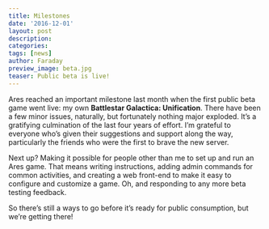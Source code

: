 ```yaml
---
title: Milestones
date: '2016-12-01'
layout: post
description:
categories:
tags: [news]
author: Faraday
preview_image: beta.jpg
teaser: Public beta is live!
---
```


Ares reached an important milestone last month when the first public beta game went live: my own **Battlestar Galactica: Unification**. There have been a few minor issues, naturally, but fortunately nothing major exploded. It’s a gratifying culmination of the last four years of effort. I’m grateful to everyone who’s given their suggestions and support along the way, particularly the friends who were the first to brave the new server.

Next up? Making it possible for people other than me to set up and run an Ares game. That means writing instructions, adding admin commands for common activities, and creating a web front-end to make it easy to configure and customize a game. Oh, and responding to any more beta testing feedback.

So there’s still a ways to go before it’s ready for public consumption, but we’re getting there!
